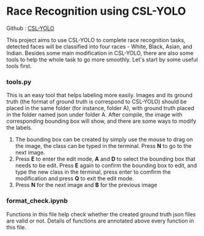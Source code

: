 # Race Recognition using CSL-YOLO
Github : [CSL-YOLO](https://github.com/D0352276/CSL-YOLO) 

This project aims to use CSL-YOLO to complete race recognition tasks, detected faces will be classified into four races - White, Black, Asian, and Indian. Besides some main modification in CSL-YOLO, 
there are also some tools to help the whole task to go more smoothly. Let's start by some useful tools first.

### tools.py
This is an easy tool that helps labeling more easily. Images and its ground truth (the format of ground truth is correspond to CSL-YOLO) should be placed in the same folder (for instance, folder A), with ground truth placed in the folder named json under folder A. After compile, the image with corresponding bounding box will show, and there are some ways to modify the labels.
1. The bounding box can be created by simply use the mouse to drag on the image, the class can be typed in the terminal. Press **N** to go to the next image.
2. Press **E** to enter the edit mode, **A** and **D** to select the bounding box that needs to be edit. Press **E** again to confirm the bounding box to edit, and type the new class in the terminal, press enter to comfirm the modification and press **Q** to exit the edit mode.
3. Press **N** for the next image and **B** for the previous image

### format_check.ipynb
Functions in this file help check whether the created ground truth json files are valid or not. Details of functions are annotated above every function in this file. 
